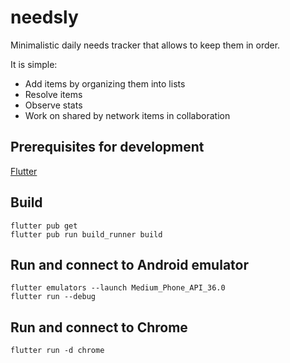 # needsly

Minimalistic daily needs tracker that allows to keep them in order.

It is simple:

- Add items by organizing them into lists
- Resolve items
- Observe stats
- Work on shared by network items in collaboration

## Prerequisites for development

[Flutter](https://docs.flutter.dev/get-started/install)

## Build

```
flutter pub get
flutter pub run build_runner build
```

## Run and connect to Android emulator

```
flutter emulators --launch Medium_Phone_API_36.0
flutter run --debug
```

## Run and connect to Chrome

```
flutter run -d chrome
```
